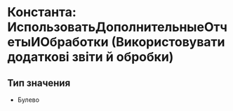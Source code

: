 ﻿# Константа: ИспользоватьДополнительныеОтчетыИОбработки (Використовувати додаткові звіти й обробки)

## Тип значения

- Булево

